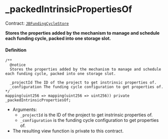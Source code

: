 # _packedIntrinsicPropertiesOf

Contract: [`JBFundingCycleStore`](/v4/deprecated/v2/contracts/jbfundingcyclestore/README.md)​‌

**Stores the properties added by the mechanism to manage and schedule each funding cycle, packed into one storage slot.**

#### Definition

```
/**
  @notice
  Stores the properties added by the mechanism to manage and schedule each funding cycle, packed into one storage slot.

  _projectId The ID of the project to get instrinsic properties of.
  _configuration The funding cycle configuration to get properties of.
*/
mapping(uint256 => mapping(uint256 => uint256)) private _packedIntrinsicPropertiesOf;
```

* Arguments:
  * `_projectId` is the ID of the project to get instrinsic properties of.
  * `_configuration` is the funding cycle configuration to get properties of.
* The resulting view function is private to this contract.
